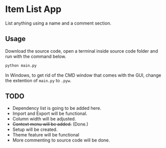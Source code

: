 # Item List App
List anything using a name and a comment section.
## Usage
Download the source code, open a terminal inside source code folder and run with the command below.
```bash
python main.py
```
In Windows, to get rid of the CMD window that comes with the GUI, change the extention of `main.py` to `.pyw`.
## TODO
* Dependency list is going to be added here.
* Import and Export will be functional.
* Column width will be adjusted.
* ~~Context menu will be added.~~ (Done.)
* Setup will be created.
* Theme feature will be functional
* More commenting to source code will be done.
